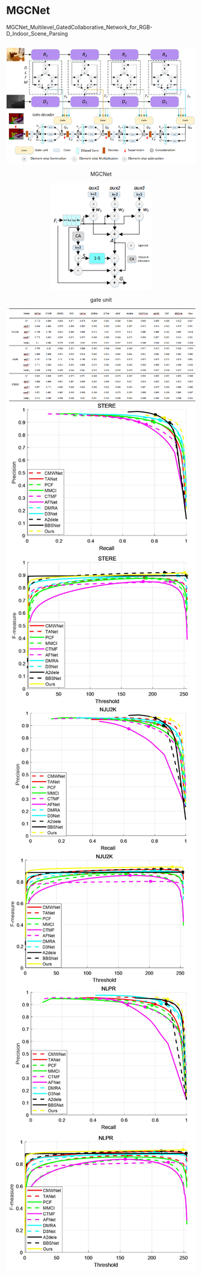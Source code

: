 # MGCNet
MGCNet_Multilevel_GatedCollaborative_Network_for_RGB-D_Indoor_Scene_Parsing
##
<div align=center>
<img src="https://github.com/EnquanYang2022/MGCNet/blob/main/images/model.png">
</div>
<p align="center">MGCNet</p>

<div align=center>
<img src="https://github.com/EnquanYang2022/MGCNet/blob/main/images/Gate.png">
</div>
<p align="center">gate unit</p>


<div align=center>
<img src="https://github.com/EnquanYang2022/MGCNet/blob/main/SOD%20metrics/metrix.png">
</div>



<div align=center>
<img src="https://github.com/EnquanYang2022/MGCNet/blob/main/SOD%20metrics/STERE_PR.png">
</div>

<div align=center>
<img src="https://github.com/EnquanYang2022/MGCNet/blob/main/SOD%20metrics/STERE_F.png">
</div>

<div align=center>
<img src="https://github.com/EnquanYang2022/MGCNet/blob/main/SOD%20metrics/NJU2K_PR.png">
</div>

<div align=center>
<img src="https://github.com/EnquanYang2022/MGCNet/blob/main/SOD%20metrics/NJU2K_F.png">
</div>

<div align=center>
<img src="https://github.com/EnquanYang2022/MGCNet/blob/main/SOD%20metrics/NLPR_PR.png">
</div>

<div align=center>
<img src="https://github.com/EnquanYang2022/MGCNet/blob/main/SOD%20metrics/NLPR_F.png">
</div>


